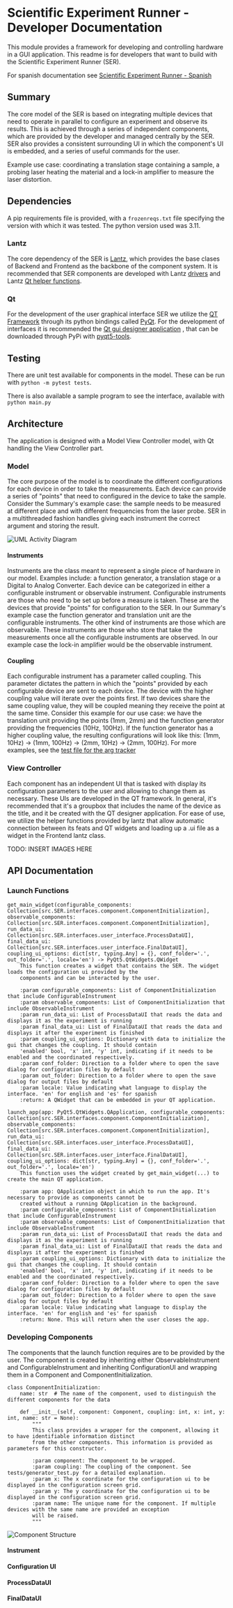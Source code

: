 # Scientific Experiment Runner - Developer Documentation

This module provides a framework for developing and controlling hardware in a GUI application.
This readme is for developers that want to build with the Scientific Experiment Runner
(SER).

For spanish documentation see [Scientific Experiment Runner - Spanish](readme_es.md)

## Summary

The core model of the SER is based on integrating multiple devices that
need to operate in parallel to configure an experiment and observe its results.
This is achieved through a series of independent components, which are provided by
the developer and managed centrally by the SER. SER also provides a consistent surrounding
UI in which the component's UI is embedded, and a series of useful commands
for the user.

Example use case: coordinating a translation stage containing a sample, 
a probing laser heating the material and a lock-in amplifier to measure the laser distortion.

## Dependencies

A pip requirements file is provided, with a `frozenreqs.txt` file specifying the
version with which it was tested. The python version used was 3.11.


### Lantz

The core dependency of the SER is [Lantz](https://github.com/lantzproject), which 
provides the base clases of Backend and Frontend as the backbone of the component
system. It is recommended that SER components are developed with Lantz
[drivers](https://github.com/lantzproject/lantz-drivers) and Lantz
[Qt helper functions](https://github.com/lantzproject/lantz-qt).

### Qt

For the development of the user graphical interface SER we utilize the 
[QT Framework](https://doc.qt.io/qt-5/qtgui-index.html) through its python bindings
called [PyQt](https://pypi.org/project/PyQt5/). For the development of interfaces it 
is recommended the [Qt gui designer application](https://doc.qt.io/qt-6/qtdesigner-manual.html)
, that can be downloaded through PyPi with [pyqt5-tools](https://pypi.org/project/pyqt5-tools/).

## Testing

There are unit test available for components in the model. 
These can be run with `python -m pytest tests`.

There is also available a sample program to see the interface, available with
`python main.py`

## Architecture

The application is designed with a Model View Controller model, with Qt handling
the View Controller part.

### Model

The core purpose of the model is to coordinate the different configurations for each
device in order to take the measurements. Each device can provide a series of "points"
that need to configured in the device to take the sample. Consider the Summary's example case:
the sample needs to be measured at different place and with different frequencies
from the laser probe. SER in a multithreaded fashion handles giving each instrument
the correct argument and storing the result.

![UML Activity Diagram](/Documentation/UML%20Run%20Activity%20Diagram.png)

#### Instruments

Instruments are the class meant to represent a single piece of hardware in our model.
Examples include: a function generator, a translation stage or a Digital to Analog Converter.
Each device can be categorized in either a configurable instrument or observable instrument.
Configurable instruments are those who need to be set up before a measure is taken. These
are the devices that provide "points" for configuration to the SER. In our
Summary's example case the function generator and translation unit are the configurable 
instruments. The other kind of instruments are those which are observable. These instruments
are those who store that take the measurements once all the configurable instruments
are observed. In our example case the lock-in amplifier would be the observable
instrument.

#### Coupling

Each configurable instrument has a parameter called coupling. This parameter
dictates the pattern in which the "points" provided by each configurable device
are sent to each device. The device with the higher coupling value will iterate
over the points first. If two devices share the same coupling value, they will be coupled
meaning they receive the point at the same time. Consider this example for our use case:
we have the translation unit providing the points (1mm, 2mm) and the function generator
providing the frequencies (10Hz, 100Hz). If the function generator has a higher coupling
value, the resulting configurations will look like this:
(1mm, 10Hz) -> (1mm, 100Hz) -> (2mm, 10Hz) -> (2mm, 100Hz). For more examples, see 
the [test file for the arg tracker](tests/generator_test.py)

### View Controller

Each component has an independent UI that is tasked with display its configuration parameters
to the user and allowing to change them as necessary. These UIs are developed in the
QT framework. In general, it's recommended that it's a groupbox that includes the name of
the device as the title, and it be created with the QT designer application. For
ease of use, we utilize the helper functions provided by lantz that allow automatic connection
between its feats and QT widgets and loading up a .ui file as a widget in the Frontend 
lantz class.

TODO: INSERT IMAGES HERE

## API Documentation

### Launch Functions

    get_main_widget(configurable_components: Collection[src.SER.interfaces.component.ComponentInitialization], observable_components: Collection[src.SER.interfaces.component.ComponentInitialization], run_data_ui: Collection[src.SER.interfaces.user_interface.ProcessDataUI], final_data_ui: Collection[src.SER.interfaces.user_interface.FinalDataUI], coupling_ui_options: dict[str, typing.Any] = {}, conf_folder='.', out_folder='.', locale='en') -> PyQt5.QtWidgets.QWidget
        This function creates a widget that contains the SER. The widget loads the configuration ui provided by the
        components and can be interacted by the user.

        :param configurable_components: List of ComponentInitialization that include ConfigurableInstrument
        :param observable_components: List of ComponentInitialization that include ObservableInstrument
        :param run_data_ui: List of ProcessDataUI that reads the data and displays it as the experiment is running
        :param final_data_ui: List of FinalDataUI that reads the data and displays it after the experiment is finished
        :param coupling_ui_options: Dictionary with data to initialize the gui that changes the coupling. It should contain
        'enabled' bool, 'x' int, 'y' int, indicating if it needs to be enabled and the coordinated respectively.
        :param conf_folder: Direction to a folder where to open the save dialog for configuration files by default
        :param out_folder: Direction to a folder where to open the save dialog for output files by default
        :param locale: Value indicating what language to display the interface. 'en' for english and 'es' for spanish
        :return: A QWidget that can be embedded in your QT application.

    launch_app(app: PyQt5.QtWidgets.QApplication, configurable_components: Collection[src.SER.interfaces.component.ComponentInitialization], observable_components: Collection[src.SER.interfaces.component.ComponentInitialization], run_data_ui: Collection[src.SER.interfaces.user_interface.ProcessDataUI], final_data_ui: Collection[src.SER.interfaces.user_interface.FinalDataUI], coupling_ui_options: dict[str, typing.Any] = {}, conf_folder='.', out_folder='.', locale='en')
        This function uses the widget created by get_main_widget(...) to create the main QT application.

        :param app: QApplication object in which to run the app. It's necessary to provide as components cannot be
        created without a running QApplication in the background.
        :param configurable_components: List of ComponentInitialization that include ConfigurableInstrument
        :param observable_components: List of ComponentInitialization that include ObservableInstrument
        :param run_data_ui: List of ProcessDataUI that reads the data and displays it as the experiment is running
        :param final_data_ui: List of FinalDataUI that reads the data and displays it after the experiment is finished
        :param coupling_ui_options: Dictionary with data to initialize the gui that changes the coupling. It should contain
        'enabled' bool, 'x' int, 'y' int, indicating if it needs to be enabled and the coordinated respectively.
        :param conf_folder: Direction to a folder where to open the save dialog for configuration files by default
        :param out_folder: Direction to a folder where to open the save dialog for output files by default
        :param locale: Value indicating what language to display the interface. 'en' for english and 'es' for spanish
        :return: None. This will return when the user closes the app.

### Developing Components

The components that the launch function requires are to be provided by the user.
The component is created by inheriting either ObservableInstrument and ConfigurableInstrument
and inheriting ConfigurationUI and wrapping them in a Component and ComponentInitialization.

    class ComponentInitialization:
        name: str  # The name of the component, used to distinguish the different components for the data
    
        def __init__(self, component: Component, coupling: int, x: int, y: int, name: str = None):
            """
            This class provides a wrapper for the component, allowing it to have identifiable information distinct
            from the other components. This information is provided as parameters for this constructor.
    
            :param component: The component to be wrapped.
            :param coupling: The coupling of the component. See tests/generator_test.py for a detailed explanation.
            :param x: The x coordinate for the configuration ui to be displayed in the configuration screen grid.
            :param y: The y coordinate for the configuration ui to be displayed in the configuration screen grid.
            :param name: The unique name for the component. If multiple devices with the same name are provided an exception
            will be raised.
            """

![Component Structure](/Documentation/UML%20Trabajo%20Profesional.png)

#### Instrument

#### Configuration UI

#### ProcessDataUI

#### FinalDataUI
